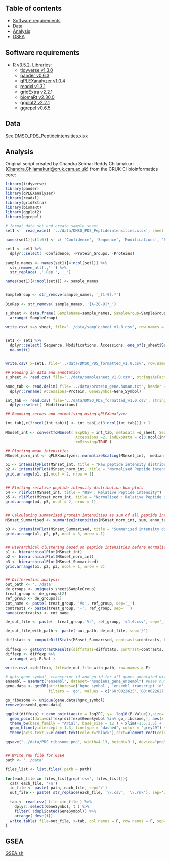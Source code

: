 
## Table of contents

- [Software requirements](#software-requirements)
- [Data](#data)
- [Analysis](#analysis)
- [GSEA](#gsea)


## Software requirements

- [R v3.5.2](https://www.r-project.org/). Libraries:
  - [tidyverse v1.3.0](https://www.tidyverse.org/)
  - [pander v0.6.3](https://cran.r-project.org/web/packages/pander/index.html)
  - [qPLEXanalyzer v1.0.4](https://www.bioconductor.org/packages/release/bioc/html/qPLEXanalyzer.html)
  - [readxl v1.3.1](https://cran.r-project.org/web/packages/readxl/index.html)
  - [gridExtra v2.2.1](https://cran.r-project.org/web/packages/gridExtra/index.html)
  - [biomaRt v2.30.0](https://bioconductor.org/packages/release/bioc/html/biomaRt.html)
  - [ggplot2 v2.2.1](http://ggplot2.org/)
  - [ggrepel v0.6.5](https://cran.r-project.org/web/packages/ggrepel/vignettes/ggrepel.html)


## Data

See [DMSO_PDS_Peptideintensities.xlsx](../data/DMSO_PDS_Peptideintensities.xlsx)


## Analysis

Original script created by Chandra Sekhar Reddy Chilamakuri (Chandra.Chilamakuri@cruk.cam.ac.uk) from the CRUK-CI bioinformatics core:

```r
library(tidyverse)
library(pander)
library(qPLEXanalyzer)
library(readxl)
library(gridExtra)
library(biomaRt)
library(ggplot2)
library(ggrepel)

# format data set and create sample sheet
set1 <-  read_excel( '../data/DMSO_PDS_Peptideintensities.xlsx', sheet = 2) 

names(set1)[c(1:6)] <- c( 'Confidence', 'Sequence', 'Modifications', 'Protein_Groups', 'Proteins', 'Accessions' )

set1 <- set1 %>% 
  dplyr::select( -Confidence, -Protein_Groups, -Proteins) 

sample_names <- names(set1)[4:ncol(set1)] %>% 
  str_remove_all(.,'-') %>% 
  str_replace(.,'.Rep.', '_')

names(set1)[4:ncol(set1)] <- sample_names


SampleGroup <- str_remove(sample_names, '_[1-9].*')

BioRep <- str_remove( sample_names, '[A-Z0-9]*_')

s_sheet <- data.frame( SampleName=sample_names, SampleGroup=SampleGroup, BioRep=BioRep, TechRep=NA, Run=1, stringsAsFactors = F) %>% 
  arrange( SampleGroup)

write.csv( x=s_sheet, file='../data/samplesheet_v1.0.csv', row.names = F)


set1 <- set1 %>% 
  dplyr::select( Sequence, Modifications, Accessions, one_of(s_sheet$SampleName)) %>% 
  na.omit()


write.csv( x=set1, file='../data/DMSO_PDS_formatted_v1.0.csv', row.names = F)

## Reading in data and annotation
s_sheet <- read.csv( file='../data/samplesheet_v1.0.csv', stringsAsFactors = F) 

anno_tab <- read.delim( file='../data/protein_gene.human.txt', header = T, stringsAsFactors = F) %>% 
  dplyr::rename( Accessions=Protein, GeneSymbol=Gene_Symbol)

int_tab <- read.csv( file='../data/DMSO_PDS_formatted_v1.0.csv', stringsAsFactors = F) %>% 
  dplyr::select( -Modifications)

## Removing zeroes and normalising using qPLEXanalyzer

int_tab[,c(3:ncol(int_tab))] <- int_tab[,c(3:ncol(int_tab))] + 1

MSnset_int <- convertToMSnset( ExpObj = int_tab, metadata =s_sheet, Sequences =1, 
                               Accessions =2, indExpData = c(3:ncol(int_tab)), 
                               rmMissing=TRUE )

## Plotting mean intensities
MSnset_norm_int <- qPLEXanalyzer::normalizeScaling(MSnset_int,  median)

p1 <- intensityPlot(MSnset_int, title = "Raw peptide intensity distribution")
p2 <- intensityPlot(MSnset_norm_int, title = "Normalised Peptide intensity distribution")
grid.arrange(p1, p2,ncol = 2, nrow = 1)


## Plotting relative peptide intensity distribution box-plots
p4 <- rliPlot(MSnset_int, title = "Raw : Relative Peptide intensity")
p5 <- rliPlot(MSnset_norm_int, title = "Normalised : Relative Peptide intensity")
grid.arrange(p4, p5, ncol = 2, nrow = 1)


## Calculating summarised protein intensities as sum of all peptide intensities
MSnset_Summarised <- summarizeIntensities(MSnset_norm_int, sum, anno_tab)

p3 <- intensityPlot(MSnset_Summarised, title = "Summarised intensity distribution")
grid.arrange(p1, p2, p3, ncol = 3, nrow = 1)


## Hierarchical clustering based on peptide intensities before normalisation and after normalisation
p1 <- hierarchicalPlot(MSnset_int)
p2 <- hierarchicalPlot(MSnset_norm_int)
p3 <- hierarchicalPlot(MSnset_Summarised)
grid.arrange(p1, p2, p3, ncol = 1, nrow = 3)


## Differential analysis
out_path <- '../data'
de_groups <- unique(s_sheet$SampleGroup)
treat_group <- de_groups[2]
ref_group <- de_groups[1]
cot_name <- paste( treat_group, 'Vs', ref_group, sep='_')
contrasts <- paste(treat_group, '-', ref_group, sep=' ')
names(contrasts) <- cot_name

de_out_file <- paste(  treat_group,'Vs', ref_group, 'v1.0.csv', sep='_')

de_out_file_with_path <- paste( out_path, de_out_file, sep='/')

diffstats <- computeDiffStats(MSnset_Summarised, contrasts=contrasts, batchEffect=c( 'SampleGroup'))

diffexp <- getContrastResults(diffstats=diffstats, contrast=contrasts, writeFile= FALSE)
diffexp <- diffexp %>% 
  arrange( adj.P.Val )

write.csv( x=diffexp, file=de_out_file_with_path, row.names = F)

# gets gene symbol, transcript_id and go_id for all genes annotated with ribosomal Go terms
ensembl = useMart("ensembl", dataset="hsapiens_gene_ensembl") #uses human ensembl annotations
gene.data <- getBM(attributes=c('hgnc_symbol', 'ensembl_transcript_id', 'go_id'),
                   filters = 'go', values = c('GO:0022625','GO:0022627'), mart = ensembl)

go_ribosome <- unique(gene.data$hgnc_symbol)
remove(ensembl,gene.data)

ggplot(diffexp) + geom_point(aes(x = log2FC, y= -log10(P.Value)),size=.5, color="grey") + 
  geom_point(data=diffexp[diffexp$GeneSymbol %in% go_ribosome,], aes(x = log2FC, y= -log10(P.Value), color = "red"),size = 1) +  
  theme_bw(base_family = "Arial", base_size = 12 ) + xlim(-1.5,1.5) +
  geom_hline(yintercept = 1.3, linetype = "dashed", color = "grey29") + ylim(0,5) + 
  theme(axis.text.x=element_text(colour="black"),rect=element_rect(color = "grey99",size = 1),legend.position = "none") 

ggsave("../data/PDS_ribosome.png", width=4.13, height=3.1, device="png", dpi=600)


## Write rnk file for GSEA
path <- '../data'

files_list <- list.files( path = path)

for(each_file in files_list[grep('csv', files_list)]){
  cat( each_file, '\n')
  in_file <- paste( path, each_file, sep='/')
  out_file <- paste( str_replace(each_file, '\\.csv', '\\.rnk'), sep='/')
  
  tab <- read_csv( file =in_file ) %>% 
    dplyr::select(GeneSymbol, t ) %>% 
    filter( !duplicated(GeneSymbol)) %>% 
    arrange( desc(t))
  write.table( file=out_file, x=tab, col.names = F, row.names = F, sep='\t', quote = F)
}
```


## GSEA

[GSEA.sh](GSEA.sh)
